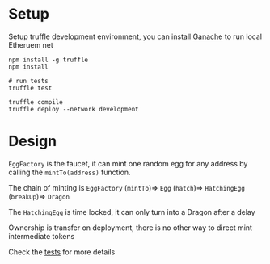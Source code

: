 # Setup

Setup truffle development environment, you can install [Ganache](https://trufflesuite.com/docs/ganache/) to run local Etheruem net

```
npm install -g truffle
npm install

# run tests
truffle test

truffle compile
truffle deploy --network development
```

# Design

`EggFactory` is the faucet, it can mint one random egg for any address by calling the `mintTo(address)` function.

The chain of minting is `EggFactory` (`mintTo`)=> `Egg` (`hatch`)=> `HatchingEgg` (`breakUp`)=> `Dragon`

The `HatchingEgg` is time locked, it can only turn into a Dragon after a delay

Ownership is transfer on deployment, there is no other way to direct mint intermediate tokens

Check the [tests](/test) for more details